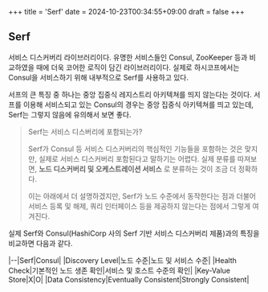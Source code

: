 +++
title = 'Serf'
date = 2024-10-23T00:34:55+09:00
draft = false
+++

## Serf

서비스 디스커버리 라이브러리이다. 유명한 서비스들인 Consul, ZooKeeper 등과 비교하였을 때에 더욱 코어한 로직이 담긴 라이브러리이다. 실제로 하시코프에서는 Consul을 서비스하기 위해 내부적으로 Serf를 사용하고 있다.

서프의 큰 특징 중 하나는 중앙 집중식 레지스트리 아키텍쳐를 띄지 않는다는 것이다.
서프를 이용해 서비스되고 있는 Consul의 경우는 중앙 집중식 아키텍쳐를 띄고 있는데, Serf는 그렇지 않음에 유의해서 보면 좋다.

> Serf는 서비스 디스버리에 포함되는가?
>
> Serf가 Consul 등 서비스 디스커버리의 핵심적인 기능들을 포함하는 것은 맞지만, 실제로 서비스 디스커버리 포함된다고 말하기는 어렵다.
> 실제 분류를 따져보면, **노드 디스커버리 및 오케스트레이션 서비스** 로 분류하는 것이 조금 더 정확하다.
>
> 이는 아래에서 더 설명하겠지만, Serf가 노드 수준에서 동작한다는 점과 더불어 서비스 등록 및 해제, 쿼리 인터페이스 등을 제공하지 않는다는 점에서 그렇게 여겨진다.

실제 Serf와 Consul(HashiCorp 사의 Serf 기반 서비스 디스커버리 제품)과의 특징을 비교하면 다음과 같다.

|--|Serf|Consul|
|Discovery Level|노드 수준|노드 및 서비스 수준|
|Health Check|기본적인 노드 생존 확인|서비스 및 호스트 수준의 확인|
|Key-Value Store|X|O|
|Data Consistency|Eventually Consistent|Strongly Consistent|
